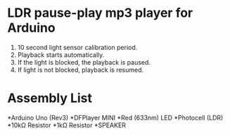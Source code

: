 # LDR pause-play mp3 player for Arduino

1. 10 second light sensor calibration period.
2. Playback starts automatically.
3. If the light is blocked, the playback is paused.
4. If light is not blocked, playback is resumed.


# Assembly List
*Arduino Uno (Rev3)
*DFPlayer MINI
*Red (633nm) LED
*Photocell (LDR)
*10kΩ Resistor
*1kΩ Resistor
*SPEAKER
